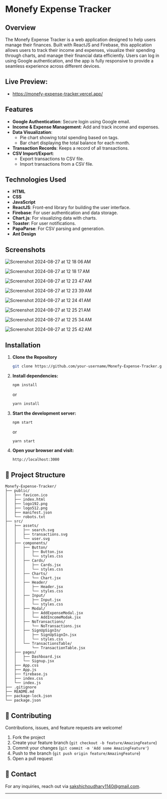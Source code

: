 # Monefy Expense Tracker

## Overview

The Monefy Expense Tracker is a web application designed to help users manage their finances. Built with ReactJS and Firebase, this application allows users to track their income and expenses, visualize their spending through charts, and manage their financial data efficiently. Users can log in using Google authentication, and the app is fully responsive to provide a seamless experience across different devices.

## Live Preview:
- https://monefy-expense-tracker.vercel.app/

## Features

- **Google Authentication**: Secure login using Google email.
- **Income & Expense Management**: Add and track income and expenses.
- **Data Visualization**: 
  - Pie chart showing total spending based on tags.
  - Bar chart displaying the total balance for each month.
- **Transaction Records**: Keeps a record of all transactions.
- **CSV Import/Export**: 
  - Export transactions to CSV file.
  - Import transactions from a CSV file.

## Technologies Used

- **HTML**
- **CSS**
- **JavaScript**
- **ReactJS**: Front-end library for building the user interface.
- **Firebase**: For user authentication and data storage.
- **Chart.js**: For visualizing data with charts.
- **Toaster**: For user notifications.
- **PapaParse**: For CSV parsing and generation.
- **Ant Design**

## Screenshots
![Screenshot 2024-08-27 at 12 18 06 AM](https://github.com/user-attachments/assets/79d9f01a-ed58-400f-b075-1672c085f793)

![Screenshot 2024-08-27 at 12 18 17 AM](https://github.com/user-attachments/assets/655c2cc2-f31b-43b0-8d6b-89a39c08609d)

![Screenshot 2024-08-27 at 12 23 47 AM](https://github.com/user-attachments/assets/b3f002f3-a6dd-4af1-b170-766feb09e9bf)

![Screenshot 2024-08-27 at 12 23 39 AM](https://github.com/user-attachments/assets/07b6435b-516e-45b9-9e38-9cd0e838cfc7)

![Screenshot 2024-08-27 at 12 24 41 AM](https://github.com/user-attachments/assets/bee51e07-e1e8-4cdd-8f58-18b8683c2835)

![Screenshot 2024-08-27 at 12 25 21 AM](https://github.com/user-attachments/assets/7a31ab99-a364-40b9-8563-d776304131df)

![Screenshot 2024-08-27 at 12 25 34 AM](https://github.com/user-attachments/assets/b33fd728-0eda-4438-b23a-9759a0cd9f7d)

![Screenshot 2024-08-27 at 12 25 42 AM](https://github.com/user-attachments/assets/bd88a1ee-46d3-4f33-9831-ce2c844ca1f0)


## Installation

1. **Clone the Repository**

   ```bash
   git clone https://github.com/your-username/Monefy-Expense-Tracker.git

2. **Install dependencies:**

   ```bash
   npm install
   ```

   or

   ```bash
   yarn install
   ```

3. **Start the development server:**

   ```bash
   npm start
   ```

   or

   ```bash
   yarn start
   ```

4. **Open your browser and visit:**
   ```
   http://localhost:3000
   ```
## 📂 Project Structure

```plaintext
Monefy-Expense-Tracker/
├── public/
│   ├── favicon.ico
│   ├── index.html
│   ├── logo192.png
│   ├── logo512.png
│   ├── manifest.json
│   └── robots.txt
├── src/
│   ├── assets/
│   │   ├── search.svg
│   │   ├── transactions.svg
│   │   └── user.svg
│   ├── components/
│   │   ├── Button/
│   │   │   ├── Button.jsx
│   │   │   └── styles.css
│   │   ├── Cards/
│   │   │   ├── Cards.jsx
│   │   │   └── styles.css
│   │   ├── Charts/
│   │   │   └── Chart.jsx
│   │   ├── Header/
│   │   │   ├── Header.jsx
│   │   │   └── styles.css
│   │   ├── Input/
│   │   │   ├── Input.jsx
│   │   │   └── styles.css
│   │   ├── Modal/
│   │   │   ├── AddExpenseModal.jsx
│   │   │   └── AddIncomeModak.jsx
│   │   ├── NoTransactions/
│   │   │   └── NoTransactions.jsx
│   │   ├── SignUpSignIn/
│   │   │   ├── SignUpSignIn.jsx
│   │   │   └── styles.css
│   │   └── TransactionsTable/
│   │       └── TransactionTable.jsx
│   ├── pages/
│   │   ├── Dashboard.jsx
│   │   └── Signup.jsx
│   ├── App.css
│   ├── App.js
│   ├── firebase.js
│   ├── index.css
│   └── index.js
├── .gitignore
├── README.md
├── package-lock.json
└── package.json

```

## 🤝 Contributing

Contributions, issues, and feature requests are welcome! 

1. Fork the project
2. Create your feature branch (`git checkout -b feature/AmazingFeature`)
3. Commit your changes (`git commit -m 'Add some AmazingFeature'`)
4. Push to the branch (`git push origin feature/AmazingFeature`)
5. Open a pull request

## 💬 Contact

For any inquiries, reach out via [sakshichoudhary1140@gmail.com](mailto:sakshichoudhary1140@gmail.com).

---
